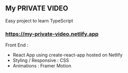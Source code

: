 


## My PRIVATE VIDEO 

Easy project to learn TypeScript

### https://my-private-video.netlify.app

Front End :

- React App using create-react-app hosted on Netlify
- Styling / Responsive : CSS
- Animations : Framer Motion


